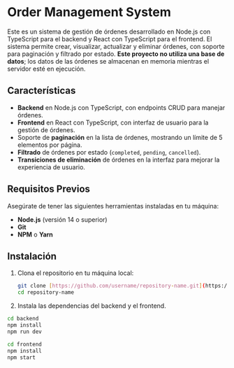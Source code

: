 # Order Management System

Este es un sistema de gestión de órdenes desarrollado en Node.js con TypeScript para el backend y React con TypeScript para el frontend. El sistema permite crear, visualizar, actualizar y eliminar órdenes, con soporte para paginación y filtrado por estado. **Este proyecto no utiliza una base de datos**; los datos de las órdenes se almacenan en memoria mientras el servidor esté en ejecución.

## Características

- **Backend** en Node.js con TypeScript, con endpoints CRUD para manejar órdenes.
- **Frontend** en React con TypeScript, con interfaz de usuario para la gestión de órdenes.
- Soporte de **paginación** en la lista de órdenes, mostrando un límite de 5 elementos por página.
- **Filtrado** de órdenes por estado (`completed`, `pending`, `cancelled`).
- **Transiciones de eliminación** de órdenes en la interfaz para mejorar la experiencia de usuario.

## Requisitos Previos

Asegúrate de tener las siguientes herramientas instaladas en tu máquina:

- **Node.js** (versión 14 o superior)
- **Git**
- **NPM** o **Yarn**

## Instalación

1. Clona el repositorio en tu máquina local:

   ```bash
   git clone [https://github.com/username/repository-name.git](https://github.com/dest175/crud_orderlist.git)
   cd repository-name
   ```

2. Instala las dependencias del backend y el frontend.

  ```bash
  cd backend
  npm install
  npm run dev
  ```

  ```bash
  cd frontend
  npm install
  npm start
  ```


